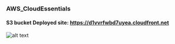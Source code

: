 ### AWS_CloudEssentials

#### S3 bucket Deployed site: https://d1vvrfwbd7uyea.cloudfront.net

![alt text](../../1.png)

